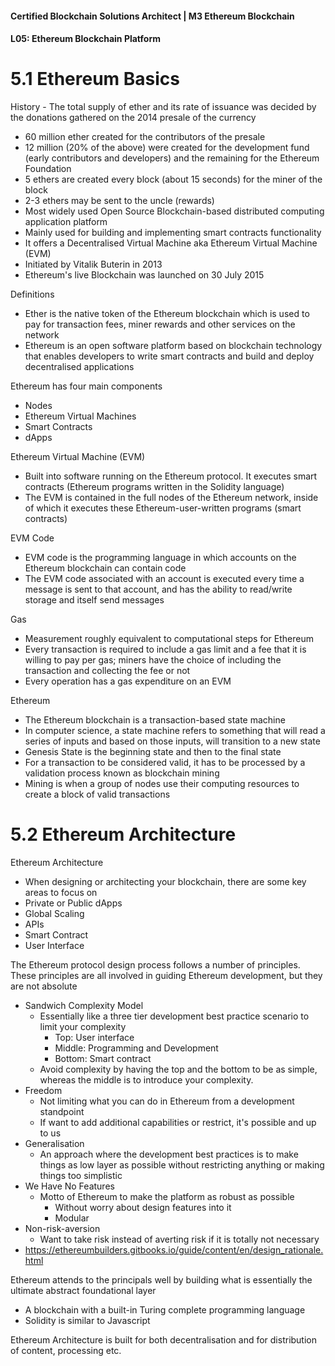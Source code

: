 #### Certified Blockchain Solutions Architect | M3 Ethereum Blockchain
#### L05: Ethereum Blockchain Platform 

# 5.1  Ethereum Basics

History - The total supply of ether and its rate of issuance was decided by the donations gathered on the 2014 presale of the currency 
- 60 million ether created for the contributors of the presale 
- 12 million (20% of the above) were created for the development fund (early contributors and developers) and the remaining for the Ethereum Foundation 
- 5 ethers are created every block (about 15 seconds) for the miner of the block 
- 2-3 ethers may be sent to the uncle (rewards) 
- Most widely used Open Source Blockchain-based distributed computing application platform 
- Mainly used for building and implementing smart contracts functionality 
- It offers a Decentralised Virtual Machine aka Ethereum Virtual Machine (EVM) 
- Initiated by Vitalik Buterin in 2013 
- Ethereum's live Blockchain was launched on 30 July 2015 

Definitions 
- Ether is the native token of the Ethereum blockchain which is used to pay for transaction fees, miner rewards and other services on the network 
- Ethereum is an open software platform based on blockchain technology that enables developers to write smart contracts and build and deploy decentralised applications 

Ethereum has four main components 
- Nodes 
- Ethereum Virtual Machines 
- Smart Contracts 
- dApps 

Ethereum Virtual Machine (EVM) 
- Built into software running on the Ethereum protocol. It executes smart contracts (Ethereum programs written in the Solidity language) 
- The EVM is contained in the full nodes of the Ethereum network, inside of which it executes these Ethereum-user-written programs (smart contracts) 

EVM Code 
- EVM code is the programming language in which accounts on the Ethereum blockchain can contain code 
- The EVM code associated with an account is executed every time a message is sent to that account, and has the ability to read/write storage and itself send messages 

Gas 
- Measurement roughly equivalent to computational steps for Ethereum 
- Every transaction is required to include a gas limit and a fee that it is willing to pay per gas; miners have the choice of including the transaction and collecting the fee or not 
- Every operation has a gas expenditure on an EVM 

Ethereum 
- The Ethereum blockchain is a transaction-based state machine 
- In computer science, a state machine refers to something that will read a series of inputs and based on those inputs, will transition to a new state 
- Genesis State is the beginning state and then to the final state 
- For a transaction to be considered valid, it has to be processed by a validation process known as blockchain mining 
- Mining is when a group of nodes use their computing resources to create a block of valid transactions 

# 5.2 Ethereum Architecture

Ethereum Architecture 
- When designing or architecting your blockchain, there are some key areas to focus on 
- Private or Public dApps 
- Global Scaling 
- APIs 
- Smart Contract 
- User Interface 

The Ethereum protocol design process follows a number of principles. These principles are all involved in guiding Ethereum development, but they are not absolute 
- Sandwich Complexity Model 
  - Essentially like a three tier development best practice scenario to limit your complexity 
    - Top: User interface
    - Middle: Programming and Development
    - Bottom: Smart contract 
  - Avoid complexity by having the top and the bottom to be as simple, whereas the middle is to introduce your complexity. 
- Freedom 
  - Not limiting what you can do in Ethereum from a development standpoint 
  - If want to add additional capabilities or restrict, it's possible and up to us 
- Generalisation 
  - An approach where the development best practices is to make things as low layer as possible without restricting anything or making things too simplistic 
- We Have No Features 
  - Motto of Ethereum to make the platform as robust as possible 
    - Without worry about design features into it 
    - Modular 
- Non-risk-aversion 
  - Want to take risk instead of averting risk if it is totally not necessary 
- https://ethereumbuilders.gitbooks.io/guide/content/en/design_rationale.html 

Ethereum attends to the principals well by building what is essentially the ultimate abstract foundational layer 
- A blockchain with a built-in Turing complete programming language 
- Solidity is similar to Javascript 

Ethereum Architecture is built for both decentralisation and for distribution of content, processing etc. 
